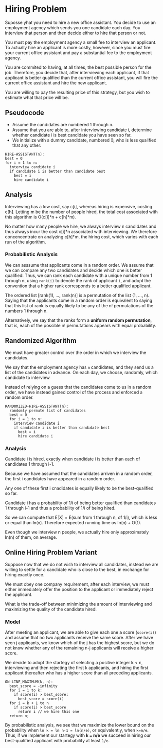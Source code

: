 # Hiring Problem

Suposse yhat you need to hire a new office assistant. You decide to use an employment agency which sends you one candidate each day. You interview that person and then decide either to hire that person or not.

You must pay the employment agency a small fee to interview an applicant. To actually hire an applicant is more costly, however, since you must fire your current office assistant and pay a substantial fee to the employment agency.

You are commited to having, at all times, the best possible person for the job. Therefore, you decide that, after interviewing each applicant, if that applicant is better qualified than the current office assistant, you will fire the current office assistant and hire the new applicant.

You are willing to pay the resulting price of this strategy, but you wish to estimate what that price will be.

## Pseudocode

* Assume the candidates are numbered 1 through n.
* Assume that you are able to, after interviewing candidate i, determine whether candidate i is best candidate you have seen so far.
* We initialize with a dummy candidate, numbered 0, who is less qualified that any other.

```
HIRE-ASSISTANT(n):
best = 0
for i = 1 to n:
  interview candidate i
  if candidate i is better than candidate best
    best = i
    hire candidate i
```

## Analysis

Interviewing has a low cost, say c[i], whereas hiring is expensive, costing c[h]. Letting m be the number of people hired, the total cost associated with this algorithm is O(c[i]*n + c[h]*m).

No matter how many people we hire, we always interview n candidates and thus always incur the cost c[i]*n associated with interviewing. We therefore concencentrate on analyzing c[h]*m, the hiring cost, which varies with each run of the algorithm.

### Probabilistic Analysis

We can asssume that applicants come in a random order. We assume that we can compare any two candidates and decide which one is better qualified. Thus, we can rank each candidate with a unique number from 1 through n, using `rank(i)` to denote the rank of applicant `i`, and adopt the convention that a higher rank corresponds to a better qualified applicant.

The ordered list [rank(1), ..., rank(n)] is a permutation of the list (1, ..., n). Saying that the applicants come in a random order is equivalent to saying that this list of rank is equally likely to be any of the n! permutations of the numbers 1 through n.

Alternatively, we say that the ranks form a __uniform random permutation__, that is, each of the possible n! permutations appears with equal probability.

## Randomized Algorithm

We must have greater control over the order in which we interview the candidates.

We say that the employment agency has `n` candidates, and they send us a list of the candidates in advance. On each day, we choose, randomly, which candidate to interview.

Instead of relying on a guess that the candidates come to us in a random order, we have instead gained control of the process and enforced a random order.

```
RANDOMIZED-HIRE-ASSISTANT(n):
  randomly permute list of candidates
  best = 0
  for i = 1 to n:
    interview candidate i
    if candidate i is better than candidate best
      best = i
      hire candidate i
```

### Analysis

Candidate i is hired, exactly when candidate i is better than each of candidates 1 through i-1.

Because we have assumed that the candidates arriven in a random order, the first i candidates have appeared in a random order.

Any one of these first i cnadidates is equally likely to be the best-qualified so far.

Candidate i has a probability of 1/i of being better qualified than candidates 1 through i-1 and thus a probability of 1/i of being hired.

So we can compute that E[X] = E(sum from 1 through n, of 1/i), which is less or equal than ln(n). Therefore expected running time os ln(n) + O(1).

Even though we interview n people, we actually hire only approximately ln(n) of them, on average.

## Online Hiring Problem Variant

Suppose now that we do not wish to interview all candidates, instead we are willing to settle for a candidate who is close to the best, in exchange for hiring exactly once.

We must obey one company requirement, after each interview, we must either immediately offer the position to the applicant or immediately reject the applicant.

What is the trade-off between minimizing the amount of interviewing and maximizing the quality of the candidate hired.

### Model

After meeting an applicant, we are able to give each one a score (`score(i)`) and assume that no two applicants receive the same score. After we have seen j applicants, we know which of the j has the highest score, but we do not know whether any of the remaining n-j applicants will receive a higher score.

We decide to adopt the startegy of selecting a positive integer k < n, interviewing and then rejecting the first k applicants, and hiring the first applicant thereafter who has a higher score than all preceding applicants.

```
ON-LINE_MAXIMUM(k, n):
  best_score = -infinity
  for i = 1 to k:
    if score(i) > best_score:
      best_score = score(i)
  for i = k + 1 to n
    if score(i) > best_score
      return i // we hire this one
  return n;
```

By probabilistic analysis, we see that we maximize the lower bound on the probability when `ln k = ln n-1 = ln(n/e)`, or equivalently, when `k=n/e`. Thus, if we implement our startegy with __k = n/e__ we succeed in hiring our best-qualified applicant with probability at least `1/e`.